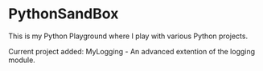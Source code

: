 # PythonSandBox


This is my Python Playground where I play with various Python projects.

Current project added:
MyLogging - An advanced extention of the logging module.

